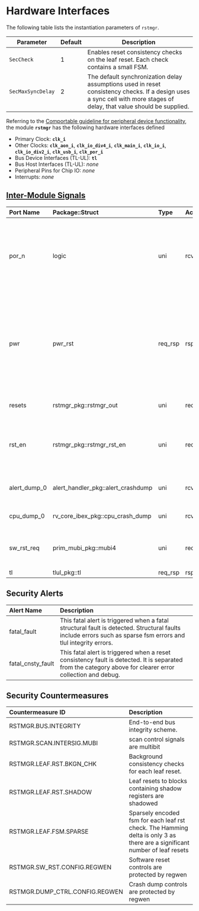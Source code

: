 # Hardware Interfaces


The following table lists the instantiation parameters of `rstmgr`.

Parameter                   | Default       | Description
----------------------------|---------------|---------------
`SecCheck`                  | 1             | Enables reset consistency checks on the leaf reset.  Each check contains a small FSM.
`SecMaxSyncDelay`           | 2             | The default synchronization delay assumptions used in reset consistency checks.  If a design uses a sync cell with more stages of delay, that value should be supplied.



<!-- BEGIN CMDGEN util/regtool.py --interfaces ./hw/top_earlgrey/ip_autogen/rstmgr/data/rstmgr.hjson -->
Referring to the [Comportable guideline for peripheral device functionality](https://opentitan.org/book/doc/contributing/hw/comportability), the module **`rstmgr`** has the following hardware interfaces defined
- Primary Clock: **`clk_i`**
- Other Clocks: **`clk_aon_i`**, **`clk_io_div4_i`**, **`clk_main_i`**, **`clk_io_i`**, **`clk_io_div2_i`**, **`clk_usb_i`**, **`clk_por_i`**
- Bus Device Interfaces (TL-UL): **`tl`**
- Bus Host Interfaces (TL-UL): *none*
- Peripheral Pins for Chip IO: *none*
- Interrupts: *none*

## [Inter-Module Signals](https://opentitan.org/book/doc/contributing/hw/comportability/index.html#inter-signal-handling)

| Port Name    | Package::Struct                    | Type    | Act   |   Width | Description                                                                                                                  |
|:-------------|:-----------------------------------|:--------|:------|--------:|:-----------------------------------------------------------------------------------------------------------------------------|
| por_n        | logic                              | uni     | rcv   |       2 | Root power on reset signals from ast. There is one root reset signal for each core power domain.                             |
| pwr          | pwr_rst                            | req_rsp | rsp   |       1 | Reset request signals from power manager. Power manager can request for specific domains of the lc/sys reset tree to assert. |
| resets       | rstmgr_pkg::rstmgr_out             | uni     | req   |       1 | Leaf resets fed to the system.                                                                                               |
| rst_en       | rstmgr_pkg::rstmgr_rst_en          | uni     | req   |       1 | Low-power-group outputs used by alert handler.                                                                               |
| alert_dump_0 | alert_handler_pkg::alert_crashdump | uni     | rcv   |       1 | Crash dump info for alert handler 0.                                                                                         |
| cpu_dump_0   | rv_core_ibex_pkg::cpu_crash_dump   | uni     | rcv   |       1 | Crash dump info for CPU 0.                                                                                                   |
| sw_rst_req   | prim_mubi_pkg::mubi4               | uni     | req   |       1 | Software requested system reset to pwrmgr.                                                                                   |
| tl           | tlul_pkg::tl                       | req_rsp | rsp   |       1 |                                                                                                                              |

## Security Alerts

| Alert Name        | Description                                                                                                                                                    |
|:------------------|:---------------------------------------------------------------------------------------------------------------------------------------------------------------|
| fatal_fault       | This fatal alert is triggered when a fatal structural fault is detected. Structural faults include errors such as sparse fsm errors and tlul integrity errors. |
| fatal_cnsty_fault | This fatal alert is triggered when a reset consistency fault is detected. It is separated from the category above for clearer error collection and debug.      |

## Security Countermeasures

| Countermeasure ID              | Description                                                                                                                |
|:-------------------------------|:---------------------------------------------------------------------------------------------------------------------------|
| RSTMGR.BUS.INTEGRITY           | End-to-end bus integrity scheme.                                                                                           |
| RSTMGR.SCAN.INTERSIG.MUBI      | scan control signals are multibit                                                                                          |
| RSTMGR.LEAF.RST.BKGN_CHK       | Background consistency checks for each leaf reset.                                                                         |
| RSTMGR.LEAF.RST.SHADOW         | Leaf resets to blocks containing shadow registers are shadowed                                                             |
| RSTMGR.LEAF.FSM.SPARSE         | Sparsely encoded fsm for each leaf rst check. The Hamming delta is only 3 as there are a significant number of leaf resets |
| RSTMGR.SW_RST.CONFIG.REGWEN    | Software reset controls are protected by regwen                                                                            |
| RSTMGR.DUMP_CTRL.CONFIG.REGWEN | Crash dump controls are protected by regwen                                                                                |


<!-- END CMDGEN -->
